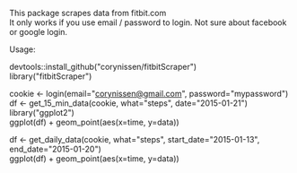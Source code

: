 This package scrapes data from fitbit.com  
It only works if you use email / password to login. Not sure about facebook or google login.  

Usage:  

devtools::install_github("corynissen/fitbitScraper")  
library("fitbitScraper")

cookie <- login(email="corynissen@gmail.com", password="mypassword")  
df <- get_15_min_data(cookie, what="steps", date="2015-01-21")  
library("ggplot2")  
ggplot(df) + geom_point(aes(x=time, y=data))  

df <- get_daily_data(cookie, what="steps", start_date="2015-01-13", end_date="2015-01-20")  
ggplot(df) + geom_point(aes(x=time, y=data))  

